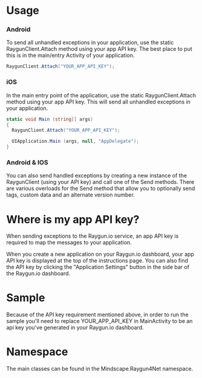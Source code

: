 Usage
====================

### Android

To send all unhandled exceptions in your application, use the static RaygunClient.Attach method using your app API key. The best place to put this is in the main/entry Activity of your application.

```csharp
RaygunClient.Attach("YOUR_APP_API_KEY");
```

### iOS

In the main entry point of the application, use the static RaygunClient.Attach method using your app API key. This will send all unhandled exceptions in your application.

```csharp
static void Main (string[] args)
{
  RaygunClient.Attach("YOUR_APP_API_KEY");

  UIApplication.Main (args, null, "AppDelegate");
}
```

### Android & IOS

You can also send handled exceptions by creating a new instance of the RaygunClient (using your API key) and call one of the Send methods. There are various overloads for the Send method that allow you to optionally send tags, custom data and an alternate version number.

Where is my app API key?
====================

When sending exceptions to the Raygun.io service, an app API key is required to map the messages to your application.

When you create a new application on your Raygun.io dashboard, your app API key is displayed at the top of the instructions page. You can also find the API key by clicking the "Application Settings" button in the side bar of the Raygun.io dashboard.

Sample
====================

Because of the API key requirement mentioned above, in order to run the sample you'll need to replace YOUR_APP_API_KEY in MainActivity to be an api key you've generated in your Raygun.io dashboard.

Namespace
====================
The main classes can be found in the Mindscape.Raygun4Net namespace.
